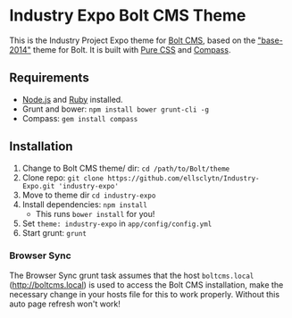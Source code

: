# Industry Expo Bolt CMS Theme

This is the Industry Project Expo theme for [Bolt CMS](https://bolt.cm), based on the ["base-2014"](https://github.com/bolt/base-2014) theme for Bolt. It is built with [Pure CSS](http://purecss.io) and [Compass](http://compass-style.org).

## Requirements

* [Node.js](https://nodejs.org/en/) and [Ruby](https://www.ruby-lang.org/en/) installed.
* Grunt and bower: `npm install bower grunt-cli -g`
* Compass: `gem install compass`

## Installation

1. Change to Bolt CMS theme/ dir: `cd /path/to/Bolt/theme`
2. Clone repo: `git clone https://github.com/ellsclytn/Industry-Expo.git 'industry-expo'`
3. Move to theme dir `cd industry-expo`
4. Install dependencies: `npm install`
    * This runs `bower install` for you!
5. Set `theme: industry-expo` in `app/config/config.yml`
6. Start grunt: `grunt`

### Browser Sync

The Browser Sync grunt task assumes that the host `boltcms.local` (<http://boltcms.local>) is used to access the Bolt CMS installation, make the necessary change in your hosts file for this to work properly. Without this auto page refresh won't work!
